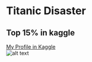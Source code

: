 # Titanic Disaster 
## Top 15% in kaggle 

[My Profile in Kaggle](https://www.kaggle.com/firuzjuraev)
<br/>
![alt text](https://static1.squarespace.com/static/5006453fe4b09ef2252ba068/5095eabce4b06cb305058603/5095eabce4b02d37bef4c24c/1352002236895/100_anniversary_titanic_sinking_by_esai8mellows-d4xbme8.jpg "Titanic")
